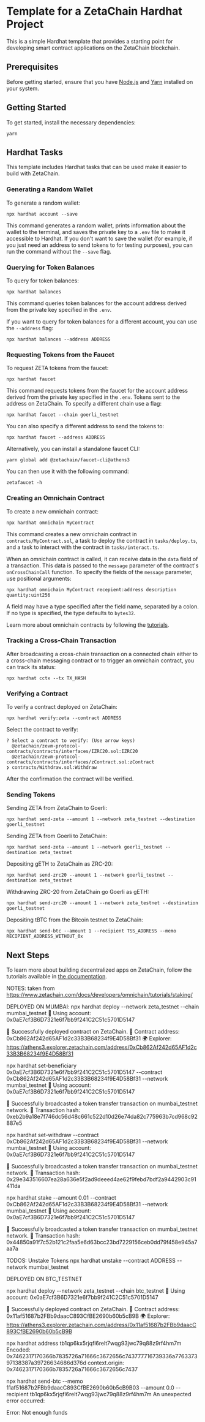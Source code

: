# Template for a ZetaChain Hardhat Project

This is a simple Hardhat template that provides a starting point for developing
smart contract applications on the ZetaChain blockchain.

## Prerequisites

Before getting started, ensure that you have
[Node.js](https://nodejs.org/en/download) and [Yarn](https://yarnpkg.com/)
installed on your system.

## Getting Started

To get started, install the necessary dependencies:

```
yarn
```

## Hardhat Tasks

This template includes Hardhat tasks that can be used make it easier to build
with ZetaChain.

### Generating a Random Wallet

To generate a random wallet:

```
npx hardhat account --save
```

This command generates a random wallet, prints information about the wallet to
the terminal, and saves the private key to a `.env` file to make it accessible
to Hardhat. If you don't want to save the wallet (for example, if you just need
an address to send tokens to for testing purposes), you can run the command
without the `--save` flag.

### Querying for Token Balances

To query for token balances:

```
npx hardhat balances
```

This command queries token balances for the account address derived from the
private key specified in the `.env`.

If you want to query for token balances for a different account, you can use the
`--address` flag:

```
npx hardhat balances --address ADDRESS
```

### Requesting Tokens from the Faucet

To request ZETA tokens from the faucet:

```
npx hardhat faucet
```

This command requests tokens from the faucet for the account address derived
from the private key specified in the `.env`. Tokens sent to the address on
ZetaChain. To specify a different chain use a flag:

```
npx hardhat faucet --chain goerli_testnet
```

You can also specify a different address to send the tokens to:

```
npx hardhat faucet --address ADDRESS
```

Alternatively, you can install a standalone faucet CLI:

```
yarn global add @zetachain/faucet-cli@athens3
```

You can then use it with the following command:

```
zetafaucet -h
```

### Creating an Omnichain Contract

To create a new omnichain contract:

```
npx hardhat omnichain MyContract
```

This command creates a new omnichain contract in `contracts/MyContract.sol`, a
task to deploy the contract in `tasks/deploy.ts`, and a task to interact with
the contract in `tasks/interact.ts`.

When an omnichain contract is called, it can receive data in the `data` field of
a transaction. This data is passed to the `message` parameter of the contract's
`onCrossChainCall` function. To specify the fields of the `message` parameter,
use positional arguments:

```
npx hardhat omnichain MyContract recepient:address description quantity:uint256
```

A field may have a type specified after the field name, separated by a colon. If
no type is specified, the type defaults to `bytes32`.

Learn more about omnichain contracts by following the
[tutorials](https://www.zetachain.com/docs/developers/omnichain/tutorials/hello/).

### Tracking a Cross-Chain Transaction

After broadcasting a cross-chain transaction on a connected chain either to a
cross-chain messaging contract or to trigger an omnichain contract, you can
track its status:

```
npx hardhat cctx --tx TX_HASH
```

### Verifying a Contract

To verify a contract deployed on ZetaChain:

```
npx hardhat verify:zeta --contract ADDRESS
```

Select the contract to verify:

```
? Select a contract to verify: (Use arrow keys)
  @zetachain/zevm-protocol-contracts/contracts/interfaces/IZRC20.sol:IZRC20
  @zetachain/zevm-protocol-contracts/contracts/interfaces/zContract.sol:zContract
❯ contracts/Withdraw.sol:Withdraw
```

After the confirmation the contract will be verified.

### Sending Tokens

Sending ZETA from ZetaChain to Goerli:

```
npx hardhat send-zeta --amount 1 --network zeta_testnet --destination goerli_testnet
```

Sending ZETA from Goerli to ZetaChain:

```
npx hardhat send-zeta --amount 1 --network goerli_testnet --destination zeta_testnet
```

Depositing gETH to ZetaChain as ZRC-20:

```
npx hardhat send-zrc20 --amount 1 --network goerli_testnet --destination zeta_testnet
```

Withdrawing ZRC-20 from ZetaChain go Goerli as gETH:

```
npx hardhat send-zrc20 --amount 1 --network zeta_testnet --destination goerli_testnet
```

Depositing tBTC from the Bitcoin testnet to ZetaChain:

```
npx hardhat send-btc --amount 1 --recipient TSS_ADDRESS --memo RECIPIENT_ADDRESS_WITHOUT_0x
```

## Next Steps

To learn more about building decentralized apps on ZetaChain, follow the
tutorials available in
[the documentation](https://www.zetachain.com/docs/developers/overview/).

NOTES: taken from https://www.zetachain.com/docs/developers/omnichain/tutorials/staking/

DEPLOYED ON MUMBAI:
npx hardhat deploy --network zeta_testnet --chain mumbai_testnet
🔑 Using account: 0x0aE7cf3B6D7321e6f7bb9f241C2C51c5701D5147

🚀 Successfully deployed contract on ZetaChain.
📜 Contract address: 0xCb862Af242d65AF1d2c33B3B68234f9E4D58Bf31
🌍 Explorer: https://athens3.explorer.zetachain.com/address/0xCb862Af242d65AF1d2c33B3B68234f9E4D58Bf31

npx hardhat set-beneficiary 0x0aE7cf3B6D7321e6f7bb9f241C2C51c5701D5147 --contract 0xCb862Af242d65AF1d2c33B3B68234f9E4D58Bf31 --network mumbai_testnet
🔑 Using account: 0x0aE7cf3B6D7321e6f7bb9f241C2C51c5701D5147


🚀 Successfully broadcasted a token transfer transaction on mumbai_testnet network.
📝 Transaction hash: 0xeb2b9a18e7f746dc56d48c661c522d10d26e74da82c775963b7cd968c92887e5

npx hardhat set-withdraw --contract 0xCb862Af242d65AF1d2c33B3B68234f9E4D58Bf31 --network mumbai_testnet
🔑 Using account: 0x0aE7cf3B6D7321e6f7bb9f241C2C51c5701D5147


🚀 Successfully broadcasted a token transfer transaction on mumbai_testnet network.
📝 Transaction hash: 0x29e343516607ea28a636e5f2ad9deeed4ae62f9febd7bdf2a9442903c91411da


npx hardhat stake --amount 0.01 --contract 0xCb862Af242d65AF1d2c33B3B68234f9E4D58Bf31 --network mumbai_testnet
🔑 Using account: 0x0aE7cf3B6D7321e6f7bb9f241C2C51c5701D5147


🚀 Successfully broadcasted a token transfer transaction on mumbai_testnet network.
📝 Transaction hash: 0x44850a91f7c52b121c2faa5e6d63bcc23bd7229156ceb0dd79f458e945a7aa7a

TODOS:
Unstake Tokens
npx hardhat unstake --contract ADDRESS --network mumbai_testnet

DEPLOYED ON BTC_TESTNET

npx hardhat deploy --network zeta_testnet --chain btc_testnet
🔑 Using account: 0x0aE7cf3B6D7321e6f7bb9f241C2C51c5701D5147

🚀 Successfully deployed contract on ZetaChain.
📜 Contract address: 0x11af51687b2FBb9daacC893CfBE2690b60b5cB9B
🌍 Explorer: https://athens3.explorer.zetachain.com/address/0x11af51687b2FBb9daacC893CfBE2690b60b5cB9B

npx hardhat address tb1qp6kx5rjqfl6relt7wqg93jwc79q88z9rf4hm7m
Encoded: 0x7462317170366b7835726a71666c3672656c743777716739336a776337397138387a39726634686d376d
context.origin: 0x7462317170366b7835726a71666c3672656c7437

npx hardhat send-btc --memo 11af51687b2FBb9daacC893CfBE2690b60b5cB9B03 --amount 0.0 --recipient tb1qp6kx5rjqfl6relt7wqg93jwc79q88z9rf4hm7m
An unexpected error occurred:

Error: Not enough funds

